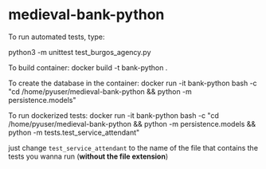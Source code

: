 # medieval-bank-python

To run automated tests, type:

  python3 -m unittest test_burgos_agency.py

To build container:
docker build -t bank-python .

To create the database in the container:
    docker run -it bank-python bash -c "cd /home/pyuser/medieval-bank-python && python -m persistence.models"

To run dockerized tests:
        docker run -it bank-python bash -c "cd /home/pyuser/medieval-bank-python && python -m persistence.models && python -m tests.test_service_attendant"

just change `test_service_attendant` to the name of the file that contains the tests you wanna run (**without the file extension**)
